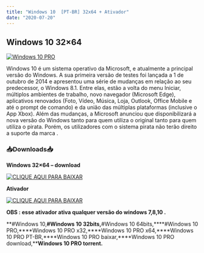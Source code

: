 ```yaml
---
title: "Windows 10  [PT-BR] 32x64 + Ativador"
date: "2020-07-20"
---
```


## Windows 10 32×64

[![](https://1.bp.blogspot.com/-3FWQ3FZuyE8/XxYZP2RF65I/AAAAAAAAA4M/Vz7rGIwyya8prvvTZCgdMV05gSMgHVmwACLcBGAsYHQ/s640/windows-101.jpg "Windows 10 PRO")](https://1.bp.blogspot.com/-3FWQ3FZuyE8/XxYZP2RF65I/AAAAAAAAA4M/Vz7rGIwyya8prvvTZCgdMV05gSMgHVmwACLcBGAsYHQ/s1600/windows-101.jpg)

Windows 10 é um sistema operativo da Microsoft, e atualmente a principal versão do Windows. A sua primeira versão de testes foi lançada a 1 de outubro de 2014 e apresentou uma série de mudanças em relação ao seu predecessor, o Windows 8.1. Entre elas, estão a volta do menu Iniciar, múltiplos ambientes de trabalho, novo navegador (Microsoft Edge), aplicativos renovados (Foto, Vídeo, Música, Loja, Outlook, Office Mobile e até o prompt de comando) e da união das múltiplas plataformas (inclusive o App Xbox). Além das mudanças, a Microsoft anunciou que disponibilizará a nova versão do Windows tanto para quem utiliza o original tanto para quem utiliza o pirata. Porém, os utilizadores com o sistema pirata não terão direito a suporte da marca .

  

### 📥Downloads📥

**Windows 32×64 – download**

[![](https://1.bp.blogspot.com/-RBh2DeQzAe8/XwRU-bThfxI/AAAAAAAAAyk/mhrHLuqp6DADYjlr9cMsETB9z8v9liz0wCLcBGAsYHQ/s320/3185816cd74683d96d375aa5f1443064.png "CLIQUE AQUI PARA BAIXAR")](https://stfly.me/rSdy6)

**Ativador**

[![](https://1.bp.blogspot.com/-RBh2DeQzAe8/XwRU-bThfxI/AAAAAAAAAyk/mhrHLuqp6DADYjlr9cMsETB9z8v9liz0wCLcBGAsYHQ/s320/3185816cd74683d96d375aa5f1443064.png "CLIQUE AQUI PARA BAIXAR")](https://stfly.me/AlHVowyC)

**OBS : esse ativador ativa qualquer versão do windows 7,8,10 .**

**#Windows 10,****#Windows 10 32bits,****#Windows 10 64bits,****#Windows 10 PRO,****Windows 10 PRO x32,****Windows 10 PRO x64,****Windows 10 PRO PT-BR,****Windows 10 PRO baixar,****Windows 10 PRO download,****Windows 10 PRO torrent.**
